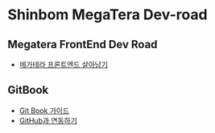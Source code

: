 # Shinbom MegaTera Dev-road

  ## Megatera FrontEnd Dev Road
  * [메가테라 프론트엔드 살아남기](./README.md)

  ## GitBook
  *   [Git Book 가이드](gitbook/gitbook-guide.md)
  *   [GitHub과 연동하기](/gitbook/synchronize-with-git.md)
